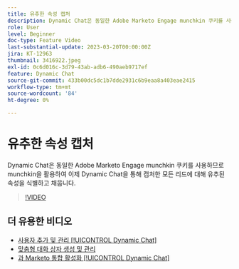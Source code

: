 ```yaml
---
title: 유추한 속성 캡처
description: Dynamic Chat은 동일한 Adobe Marketo Engage munchkin 쿠키를 사용하므로 munchkin을 활용하여 이제 Dynamic Chat을 통해 캡처한 모든 리드에 대해 유추된 속성을 식별하고 채웁니다
role: User
level: Beginner
doc-type: Feature Video
last-substantial-update: 2023-03-20T00:00:00Z
jira: KT-12963
thumbnail: 3416922.jpeg
exl-id: 0c6d016c-3d79-43ab-adb6-490aeb9717ef
feature: Dynamic Chat
source-git-commit: 433b00dc5dc1b7dde2931c6b9eaa8a403eae2415
workflow-type: tm+mt
source-wordcount: '84'
ht-degree: 0%

---
```


# 유추한 속성 캡처

Dynamic Chat은 동일한 Adobe Marketo Engage munchkin 쿠키를 사용하므로 munchkin을 활용하여 이제 Dynamic Chat을 통해 캡처한 모든 리드에 대해 유추된 속성을 식별하고 채웁니다.

>[!VIDEO](https://video.tv.adobe.com/v/3416922/?quality=12&learn=on)

## 더 유용한 비디오

* [사용자 추가 및 관리 [!UICONTROL Dynamic Chat]](user-management.md)
* [맞춤형 대화 상자 생성 및 관리](dialogue-management.md)
* [과 Marketo 통합 활성화 [!UICONTROL Dynamic Chat]](marketo-integration.md)
